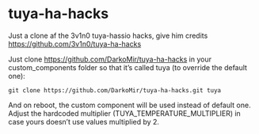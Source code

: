 # tuya-ha-hacks
Just a clone af the 3v1n0 tuya-hassio hacks, give him credits
https://github.com/3v1n0/tuya-ha-hacks


Just clone https://github.com/DarkoMir/tuya-ha-hacks in your custom_components folder so that it’s called tuya (to override the default one):

`git clone https://github.com/DarkoMir/tuya-ha-hacks.git tuya`  

And on reboot, the custom component will be used instead of default one.   
Adjust the hardcoded multiplier (TUYA_TEMPERATURE_MULTIPLIER) in case yours doesn’t use values multiplied by 2.
